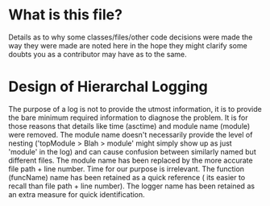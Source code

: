 # What is this file?

Details as to why some classes/files/other code decisions were made the way
they were made are noted here in the hope they might clarify some doubts you
as a contributor may have as to the same.

# Design of Hierarchal Logging

The purpose of a log is not to provide the utmost information, it is to provide
the bare minimum required information to diagnose the problem. It is for those
reasons that  details like time (asctime) and module name (module) were removed.
The module name doesn't necessarily provide the level of nesting ('topModule >
Blah > module' might simply show up as just 'module' in the log) and can cause
confusion between similarly named but different files. The module name has been
replaced by the more accurate file path + line number. Time for our purpose is
irrelevant. The function (funcName) name has been retained as a quick reference
( its easier to recall than file path + line number). The logger name has been
retained as an extra measure for quick identification.
